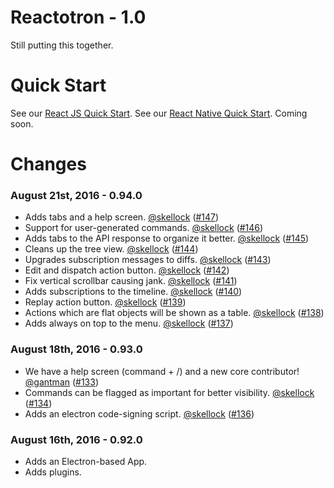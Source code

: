 # Reactotron - 1.0

Still putting this together.

# Quick Start

See our [React JS Quick Start]('docs/quick-start-react-js').
See our [React Native Quick Start]('docs/quick-start-react-native').  Coming soon.


# Changes

### August 21st, 2016 - 0.94.0

* Adds tabs and a help screen. [@skellock](https://github.com/skellock) ([#147](https://github.com/reactotron/reactotron/pull/147))
* Support for user-generated commands. [@skellock](https://github.com/skellock) ([#146](https://github.com/reactotron/reactotron/pull/146))
* Adds tabs to the API response to organize it better. [@skellock](https://github.com/skellock) ([#145](https://github.com/reactotron/reactotron/pull/145))
* Cleans up the tree view. [@skellock](https://github.com/skellock) ([#144](https://github.com/reactotron/reactotron/pull/144))
* Upgrades subscription messages to diffs. [@skellock](https://github.com/skellock) ([#143](https://github.com/reactotron/reactotron/pull/143))
* Edit and dispatch action button. [@skellock](https://github.com/skellock) ([#142](https://github.com/reactotron/reactotron/pull/142))
* Fix vertical scrollbar causing jank. [@skellock](https://github.com/skellock) ([#141](https://github.com/reactotron/reactotron/pull/141))
* Adds subscriptions to the timeline. [@skellock](https://github.com/skellock) ([#140](https://github.com/reactotron/reactotron/pull/140))
* Replay action button. [@skellock](https://github.com/skellock) ([#139](https://github.com/reactotron/reactotron/pull/139))
* Actions which are flat objects will be shown as a table. [@skellock](https://github.com/skellock) ([#138](https://github.com/reactotron/reactotron/pull/138))
* Adds always on top to the menu. [@skellock](https://github.com/skellock) ([#137](https://github.com/reactotron/reactotron/pull/137))


### August 18th, 2016 - 0.93.0

* We have a help screen (command + /) and a new core contributor! [@gantman](https://github.com/gantman) ([#133](https://github.com/reactotron/reactotron/pull/133))
* Commands can be flagged as important for better visibility. [@skellock](https://github.com/skellock) ([#134](https://github.com/reactotron/reactotron/pull/134))
* Adds an electron code-signing script. [@skellock](https://github.com/skellock) ([#136](https://github.com/reactotron/reactotron/pull/136))

### August 16th, 2016 - 0.92.0

* Adds an Electron-based App.
* Adds plugins.
